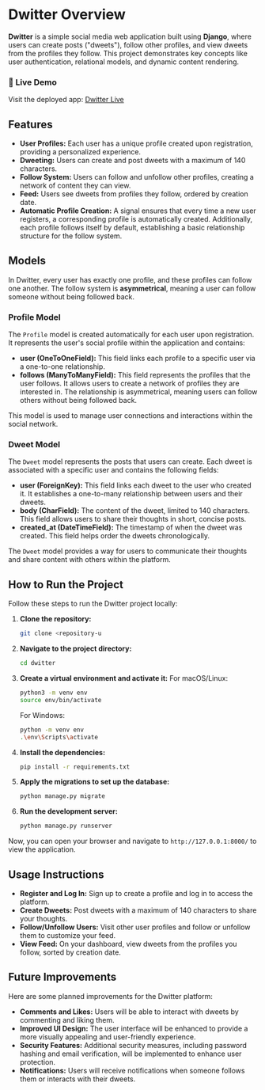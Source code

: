 # Dwitter Overview

**Dwitter** is a simple social media web application built using **Django**, where users can create posts ("dweets"), follow other profiles, and view dweets from the profiles they follow. This project demonstrates key concepts like user authentication, relational models, and dynamic content rendering.
### 🚀 Live Demo
Visit the deployed app: [Dwitter Live](https://dwitterapp.onrender.com/dwitter/)
## Features

- **User Profiles:** Each user has a unique profile created upon registration, providing a personalized experience.
- **Dweeting:** Users can create and post dweets with a maximum of 140 characters.
- **Follow System:** Users can follow and unfollow other profiles, creating a network of content they can view.
- **Feed:** Users see dweets from profiles they follow, ordered by creation date.
- **Automatic Profile Creation:** A signal ensures that every time a new user registers, a corresponding profile is automatically created. Additionally, each profile follows itself by default, establishing a basic relationship structure for the follow system.

## Models

In Dwitter, every user has exactly one profile, and these profiles can follow one another. The follow system is **asymmetrical**, meaning a user can follow someone without being followed back.

### Profile Model

The `Profile` model is created automatically for each user upon registration. It represents the user's social profile within the application and contains:

- **user (OneToOneField):** This field links each profile to a specific user via a one-to-one relationship.
- **follows (ManyToManyField):** This field represents the profiles that the user follows. It allows users to create a network of profiles they are interested in. The relationship is asymmetrical, meaning users can follow others without being followed back.

This model is used to manage user connections and interactions within the social network.

### Dweet Model

The `Dweet` model represents the posts that users can create. Each dweet is associated with a specific user and contains the following fields:

- **user (ForeignKey):** This field links each dweet to the user who created it. It establishes a one-to-many relationship between users and their dweets.
- **body (CharField):** The content of the dweet, limited to 140 characters. This field allows users to share their thoughts in short, concise posts.
- **created_at (DateTimeField):** The timestamp of when the dweet was created. This field helps order the dweets chronologically.

The `Dweet` model provides a way for users to communicate their thoughts and share content with others within the platform.

## How to Run the Project

Follow these steps to run the Dwitter project locally:

1. **Clone the repository:**
    
    ```bash
    git clone <repository-u
    ```
    
2. **Navigate to the project directory:**
    
    ```bash
    cd dwitter
    ```
    
3. **Create a virtual environment and activate it:** For macOS/Linux:
    
    ```bash
    python3 -m venv env
    source env/bin/activate
    ```
    
    For Windows:
    
    ```bash
    python -m venv env
    .\env\Scripts\activate
    ```
    
4. **Install the dependencies:**
    
    ```bash
    pip install -r requirements.txt
    ```
    
5. **Apply the migrations to set up the database:**
    
    ```bash
    python manage.py migrate
    ```
    
6. **Run the development server:**
    
    ```bash
    python manage.py runserver
    ```
    

Now, you can open your browser and navigate to `http://127.0.0.1:8000/` to view the application.

## Usage Instructions

- **Register and Log In:** Sign up to create a profile and log in to access the platform.
- **Create Dweets:** Post dweets with a maximum of 140 characters to share your thoughts.
- **Follow/Unfollow Users:** Visit other user profiles and follow or unfollow them to customize your feed.
- **View Feed:** On your dashboard, view dweets from the profiles you follow, sorted by creation date.

## Future Improvements

Here are some planned improvements for the Dwitter platform:

- **Comments and Likes:** Users will be able to interact with dweets by commenting and liking them.
- **Improved UI Design:** The user interface will be enhanced to provide a more visually appealing and user-friendly experience.
- **Security Features:** Additional security measures, including password hashing and email verification, will be implemented to enhance user protection.
- **Notifications:** Users will receive notifications when someone follows them or interacts with their dweets.

